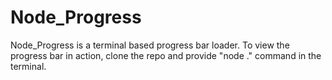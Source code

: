 # Node_Progress
 Node_Progress is a terminal based progress bar loader.
To view the progress bar in action, clone the repo and provide "node ." command in the terminal.
